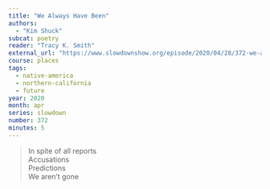```yaml
---
title: "We Always Have Been"
authors:
  - "Kim Shuck"
subcat: poetry
reader: "Tracy K. Smith"
external_url: "https://www.slowdownshow.org/episode/2020/04/28/372-we-always-have-been"
course: places
tags:
  - native-america
  - northern-california
  - future
year: 2020
month: apr
series: slowdown
number: 372
minutes: 5
---
```


> In spite of all reports  
Accusations  
Predictions  
We aren’t gone
